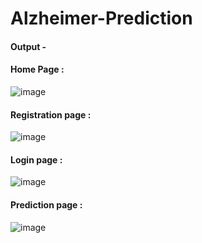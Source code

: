 # Alzheimer-Prediction

#### Output -
#### Home Page :
![image](https://user-images.githubusercontent.com/85562020/158177417-ed5ec1b9-1d3a-4c6f-9cce-f51ce5c296fd.png)

#### Registration page :
![image](https://user-images.githubusercontent.com/85562020/158177534-185dbda8-0560-436b-b531-513f9aee4e37.png)

#### Login page :
![image](https://user-images.githubusercontent.com/85562020/158177557-162c1b84-01c5-45f3-828b-b110211ebb75.png)

#### Prediction page :
![image](https://user-images.githubusercontent.com/85562020/158177603-468bd22b-99d5-4622-bbe9-1a5204d0f1a9.png)

